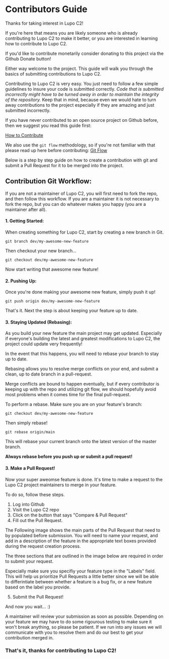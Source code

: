 # Contributors Guide

Thanks for taking interest in Lupo C2! 

If you're here that means you are likely someone who is already contributing to Lupo C2 to make it better, or you are interested in learning how to contribute to Lupo C2.

If you'd like to contribute monetarily consider donating to this project via the Github Donate button!

Either way welcome to the project. This guide will walk you through the basics of submitting contributions to Lupo C2.

Contributing to Lupo C2 is very easy. You just need to follow a few simple guidelines to insure your code is submitted correctly. *Code that is submitted incorrectly might have to be turned away in order to maintain the integrity of the repository.* Keep that in mind, because even we would hate to turn away contributions to the project especially if they are amazing and just submitted incorrectly.

If you have never contributed to an open source project on Github before, then we suggest you read this guide first:

[How to Contribute](https://opensource.guide/how-to-contribute/)

We also use the `git flow` methodology, so if you're not familiar with that please read up here before contributing:
[Git Flow](https://guides.github.com/introduction/flow/)

Below is a step by step guide on how to create a contribution with git and submit a Pull Request for it to be merged into the project.

## Contribution Git Workflow:

If you are not a maintainer of Lupo C2, you will first need to fork the repo, and then follow this workflow. If you are a maintainer it is not necessary to fork the repo, but you can do whatever makes you happy (you are a maintainer after all).


#### 1. Getting Started:

When creating something for Lupo C2, start by creating a new branch in Git.

`git branch dev/my-awesome-new-feature`

Then checkout your new branch...

`git checkout dev/my-awesome-new-feature`

Now start writing that awesome new feature!

#### 2. Pushing Up:

Once you're done making your awesome new feature, simply push it up!

`git push origin dev/my-awesome-new-feature`

That's it. Next the step is about keeping your feature up to date.

#### 3. Staying Updated (Rebasing):

As you build your new feature the main project may get updated. Especially if everyone's building the latest and greatest modifications to Lupo C2, the project could update very frequently!

In the event that this happens, you will need to rebase your branch to stay up to date.

Rebasing allows you to resolve merge conflicts on your end, and submit a clean, up to date branch in a pull-request.

Merge conflicts are bound to happen eventually, but if every contributor is keeping up with the repo and utilizing git flow, we should hopefully avoid most problems when it comes time for the final pull-request.

To perform a rebase. Make sure you are on your feature's branch:

`git checkout dev/my-awesome-new-feature`

Then simply rebase!

`git rebase origin/main`

This will rebase your current branch onto the latest version of the master branch.

**Always rebase before you push up or submit a pull request!**


#### 3. Make a Pull Request!

Now your super aweomse feature is done. It's time to make a request to the Lupo C2 project maintainers to merge in your feature.

To do so, follow these steps.

1. Log into Github
2. Visit the Lupo C2 repo
3. Click on the button that says "Compare & Pull Request"
4. Fill out the Pull Request.

The Following image shows the main parts of the Pull Request that need to by populated before submission. You will need to name your request, and add in a description of the feature in the appropriate text boxes provided during the request creation process.

The three sections that are outlined in the image below are required in order to submit your request. 
    
Especially make sure you specifiy your feature type in the "Labels" field. This will help us prioritize Pull Requests a little better since we will be able to differintiate between whether a feature is a bug fix, or a new feature based on the label you provide.

5. Submit the Pull Request!

And now you wait... :)

A maintainer will review your submission as soon as possible. Depending on your feature we may have to do some rigourous testing to make sure it won't break anything, so please be patient. If we run into any issues we will communicate with you to resolve them and do our best to get your contribution merged in.

### That's it, thanks for contributing to Lupo C2!
